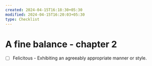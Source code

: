 ```yaml
---
created: 2024-04-15T16:18:30+05:30
modified: 2024-04-15T16:20:03+05:30
type: Checklist
---
```


# A fine balance - chapter 2

- [ ] Felicitous - Exhibiting an agreeably appropriate manner or style.
